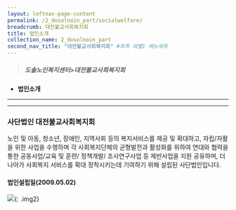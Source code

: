 ```yaml
---
layout: leftnav-page-content
permalink: /2_dosolnoin_part/socialwelfare/
breadcrumb: 대전불교사회복지회
title: 법인소개
collection_name: 2_dosolnoin_part
second_nav_title: "대전불교사회복지회" #좌측 레벨1 메뉴제목
---
```


> ##### **도솔노인복지센터>대전불교사회복지회**

* **법인소개**
---
---

### **사단법인 대전불교사회복지회**
노인 및 아동, 청소년, 장애인, 지역사회 등의 복지서비스를 제공 및 확대하고, 자립/자활을 위한 사업을 수행하며 각 사회복지단체의 균형발전과 활성화를 위하여 연대와 협력을 통한 공동사업/교육 및 훈련/ 정책개발/ 조사연구사업 등 제반사업을 지원 공유하며, 더 나아가 사회복지 서비스를 확대 정착시키는데 기여하기 위해 설립된 사단법인입니다.


#### 법인설립일(2009.05.02)

![]({{site.url}}/images/const.jpg){: .img2}

<!-- <img src="{{site.url}}/images/const.jpg" />{: .img2} -->

